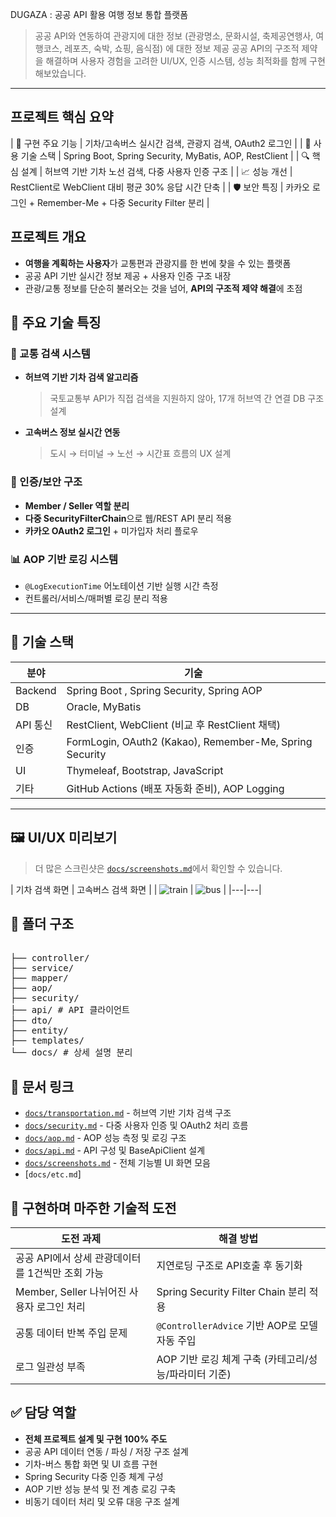 DUGAZA : 공공 API 활용 여행 정보 통합 플랫폼

> 공공 API와 연동하여 관광지에 대한 정보 (관광명소, 문화시설, 축제공연행사, 여행코스, 레포츠, 숙박, 쇼핑, 음식점) 에 대한 정보 제공
> 공공 API의 구조적 제약을 해결하며 사용자 경험을 고려한 UI/UX, 인증 시스템, 성능 최적화를  함께 구현해보았습니다.
 
---

## 프로젝트 핵심 요약
| 🧭 구현 주요 기능 | 기차/고속버스 실시간 검색, 관광지 검색, OAuth2 로그인 |
| 🔧 사용 기술 스택 | Spring Boot, Spring Security, MyBatis, AOP, RestClient |
| 🔍 핵심 설계 | 허브역 기반 기차 노선 검색, 다중 사용자 인증 구조 |
| 📈 성능 개선 | RestClient로 WebClient 대비 평균 30% 응답 시간 단축 |
| 🛡️ 보안 특징 | 카카오 로그인 + Remember-Me + 다중 Security Filter 분리 |


## 프로젝트 개요
- **여행을 계획하는 사용자**가 교통편과 관광지를 한 번에 찾을 수 있는 플랫폼
- 공공 API 기반 실시간 정보 제공 + 사용자 인증 구조 내장
- 관광/교통 정보를 단순히 불러오는 것을 넘어, **API의 구조적 제약 해결**에 초점


## 🧠 주요 기술 특징

### 🧭 교통 검색 시스템
- **허브역 기반 기차 검색 알고리즘**
  > 국토교통부 API가 직접 검색을 지원하지 않아, 17개 허브역 간 연결 DB 구조 설계
- **고속버스 정보 실시간 연동**
  > 도시 → 터미널 → 노선 → 시간표 흐름의 UX 설계

### 🔐 인증/보안 구조
- **Member / Seller 역할 분리**
- **다중 SecurityFilterChain**으로 웹/REST API 분리 적용
- **카카오 OAuth2 로그인** + 미가입자 처리 플로우

### 📊 AOP 기반 로깅 시스템
- `@LogExecutionTime` 어노테이션 기반 실행 시간 측정
- 컨트롤러/서비스/매퍼별 로깅 분리 적용

---


## 🧪 기술 스택

| 분야 | 기술                                                      |
|------|---------------------------------------------------------|
| Backend | Spring Boot , Spring Security, Spring AOP               |
| DB | Oracle, MyBatis                                         |
| API 통신 | RestClient, WebClient (비교 후 RestClient 채택)              |
| 인증 | FormLogin, OAuth2 (Kakao), Remember-Me, Spring Security |
| UI | Thymeleaf, Bootstrap, JavaScript                        |
| 기타 | GitHub Actions (배포 자동화 준비), AOP Logging                 |

---


## 🖼️ UI/UX 미리보기

> 더 많은 스크린샷은 [`docs/screenshots.md`](./docs/screenshots.md)에서 확인할 수 있습니다.

| 기차 검색 화면 | 고속버스 검색 화면 |
| ![train](https://github.com/user-attachments/assets/1bd08229-431d-4482-b4fc-b1d46e4b3392) | ![bus](https://github.com/user-attachments/assets/0f8e045e-e033-4e3d-9b12-2ec53814de5a) |
|---|---|



## 🔎 폴더 구조
<pre lang="md"> 
├── controller/
├── service/
├── mapper/
├── aop/
├── security/
├── api/ # API 클라이언트
├── dto/
├── entity/
├── templates/
└── docs/ # 상세 설명 분리
</pre>


## 📎 문서 링크

- [`docs/transportation.md`](./docs/transportation.md) - 허브역 기반 기차 검색 구조
- [`docs/security.md`](./docs/security.md) - 다중 사용자 인증 및 OAuth2 처리 흐름
- [`docs/aop.md`](./docs/aop.md) - AOP 성능 측정 및 로깅 구조
- [`docs/api.md`](./docs/api.md) - API 구성 및 BaseApiClient 설계
- [`docs/screenshots.md`](./docs/screenshots.md) - 전체 기능별 UI 화면 모음
- [`docs/etc.md`]


## 💬 구현하며 마주한 기술적 도전

| 도전 과제                          | 해결 방법                                |
|--------------------------------|--------------------------------------|
| 공공 API에서 상세 관광데이터를 1건씩만 조회 가능  | 지연로딩 구조로 API호출 후 동기화                 |
| Member, Seller 나뉘어진 사용자 로그인 처리 | Spring Security Filter Chain 분리 적용   |
| 공통 데이터 반복 주입 문제                | `@ControllerAdvice` 기반 AOP로 모델 자동 주입 |
| 로그 일관성 부족                      | AOP 기반 로깅 체계 구축 (카테고리/성능/파라미터 기준)    |



## ✅ 담당 역할

- **전체 프로젝트 설계 및 구현 100% 주도**
- 공공 API 데이터 연동 / 파싱 / 저장 구조 설계
- 기차-버스 통합 화면 및 UI 흐름 구현
- Spring Security 다중 인증 체계 구성
- AOP 기반 성능 분석 및 전 계층 로깅 구축
- 비동기 데이터 처리 및 오류 대응 구조 설계
